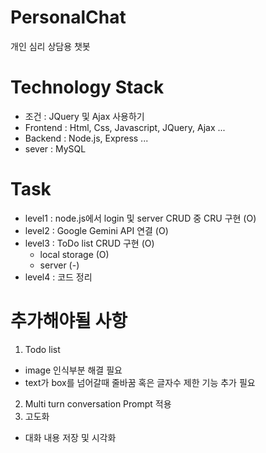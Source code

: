 # PersonalChat
개인 심리 상담용 챗봇

# Technology Stack
- 조건 : JQuery 및 Ajax 사용하기
- Frontend : Html, Css, Javascript, JQuery, Ajax ...
- Backend : Node.js, Express ...
- sever : MySQL

# Task
- level1 : node.js에서 login 및 server CRUD 중 CRU 구현 (O)
- level2 : Google Gemini API 연결 (O)
- level3 : ToDo list CRUD 구현 (O)
  - local storage (O)
  - server (-)
- level4 : 코드 정리 

# 추가해야될 사항
1. Todo list
  - image 인식부분 해결 필요
  - text가 box를 넘어갈때 줄바꿈 혹은 글자수 제한 기능 추가 필요
2. Multi turn conversation Prompt 적용
3. 고도화
  - 대화 내용 저장 및 시각화
